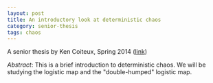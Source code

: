```yaml
---
layout: post
title: An introductory look at deterministic chaos
category: senior-thesis
tags: chaos
---
```


A senior thesis by Ken Coiteux, Spring 2014 ([link](http://scholarworks.boisestate.edu/math_undergraduate_theses/2/))<!--more-->

*Abstract*: This is a brief introduction to deterministic chaos. We will be studying the logistic map and the "double-humped" logistic map.
